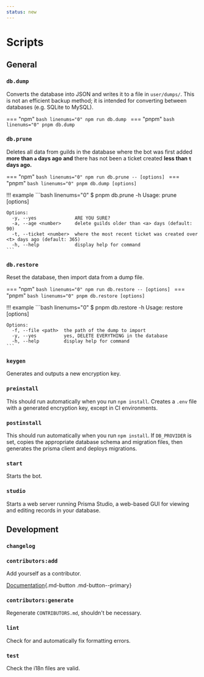 ```yaml
---
status: new
---
```


# Scripts

## General

### `db.dump`

Converts the database into JSON and writes it to a file in `user/dumps/`.
This is not an efficient backup method; it is intended for converting between databases (e.g. SQLite to MySQL).

=== "npm"
    ```bash linenums="0"
    npm run db.dump
    ```
=== "pnpm"
    ```bash linenums="0"
    pnpm db.dump
    ```

### `db.prune`

Deletes all data from guilds in the database where the bot was first added
**more than `a` days ago** **and** there has not been a ticket created
**less than `t` days ago.**

=== "npm"
    ```bash linenums="0"
    npm run db.prune -- [options]
    ```
=== "pnpm"
    ```bash linenums="0"
    pnpm db.dump [options]
    ```

!!! example
    ```bash linenums="0"
    $ pnpm db.prune -h
    Usage: prune [options]

    Options:
      -y, --yes              ARE YOU SURE?
      -a, --age <number>     delete guilds older than <a> days (default: 90)
      -t, --ticket <number>  where the most recent ticket was created over <t> days ago (default: 365)
      -h, --help             display help for command
    ```



### `db.restore`

Reset the database, then import data from a dump file.

=== "npm"
    ```bash linenums="0"
    npm run db.restore -- [options]
    ```
=== "pnpm"
    ```bash linenums="0"
    pnpm db.restore [options]
    ```

!!! example
    ```bash linenums="0"
    $ pnpm db.restore -h
    Usage: restore [options]

    Options:
      -f, --file <path>  the path of the dump to import
      -y, --yes          yes, DELETE EVERYTHING in the database
      -h, --help         display help for command
    ```

### `keygen`

Generates and outputs a new encryption key.

### `preinstall`

This should run automatically when you run `npm install`.
Creates a `.env` file with a generated encryption key, except in CI environments.

### `postinstall`

This should run automatically when you run `npm install`.
If `DB_PROVIDER` is set, copies the appropriate database schema and migration files,
then generates the prisma client and deploys migrations.

### `start`

Starts the bot.

### `studio`

Starts a web server running Prisma Studio, a web-based GUI for viewing and editing records in your database.

## Development

### `changelog`
### `contributors:add`

Add yourself as a contributor.

[Documentation](https://allcontributors.org/docs/en/cli/usage#all-contributors-add){.md-button .md-button--primary}

### `contributors:generate`

Regenerate `CONTRIBUTORS.md`, shouldn't be necessary.

### `lint`

Check for and automatically fix formatting errors.

### `test`

Check the i18n files are valid.
